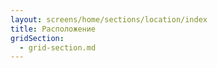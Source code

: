 ```yaml
---
layout: screens/home/sections/location/index
title: Расположение
gridSection:
  - grid-section.md
---
```

